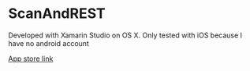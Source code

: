 # ScanAndREST

Developed with Xamarin Studio on OS X.
Only tested with iOS because I have no android account

[App store link](https://itunes.apple.com/us/app/scanandrest/id1037052845)

 